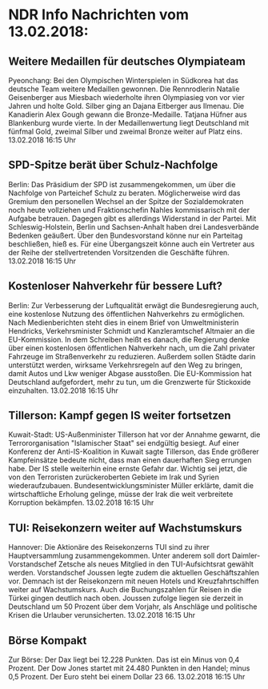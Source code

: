 # NDR Info Nachrichten vom 13.02.2018:


## Weitere Medaillen für deutsches Olympiateam
Pyeonchang: Bei den Olympischen Winterspielen in Südkorea hat das deutsche Team weitere Medaillen gewonnen. Die Rennrodlerin Natalie Geisenberger aus Miesbach wiederholte ihren Olympiasieg von vor vier Jahren und holte Gold. Silber ging an Dajana Eitberger aus Ilmenau. Die Kanadierin Alex Gough gewann die Bronze-Medaille. Tatjana Hüfner aus Blankenburg wurde vierte. In der Medaillenwertung liegt Deutschland mit fünfmal Gold, zweimal Silber und zweimal Bronze weiter auf Platz eins. 13.02.2018 16:15 Uhr 

## SPD-Spitze berät über Schulz-Nachfolge
Berlin: Das Präsidium der SPD ist zusammengekommen, um über die Nachfolge von Parteichef Schulz zu beraten. Möglicherweise wird das Gremium den personellen Wechsel an der Spitze der Sozialdemokraten noch heute vollziehen und Fraktionschefin Nahles kommissarisch mit der Aufgabe betrauen. Dagegen gibt es allerdings Widerstand in der Partei. Mit Schleswig-Holstein, Berlin und Sachsen-Anhalt haben drei Landesverbände Bedenken geäußert. Über den Bundesvorstand könne nur ein Parteitag beschließen, hieß es. Für eine Übergangszeit könne auch ein Vertreter aus der Reihe der stellvertretenden Vorsitzenden die Geschäfte führen. 13.02.2018 16:15 Uhr 

## Kostenloser Nahverkehr für bessere Luft?
Berlin: Zur Verbesserung der Luftqualität erwägt die Bundesregierung auch, eine kostenlose Nutzung des öffentlichen Nahverkehrs zu ermöglichen. Nach Medienberichten steht dies in einem Brief von Umweltministerin Hendricks, Verkehrsminister Schmidt und Kanzleramtschef Altmaier an die EU-Kommission. In dem Schreiben heißt es danach, die Regierung denke über einen kostenlosen öffentlichen Nahverkehr nach, um die Zahl privater Fahrzeuge im Straßenverkehr zu reduzieren. Außerdem sollen Städte darin unterstützt werden, wirksame Verkehrsregeln auf den Weg zu bringen, damit Autos und Lkw weniger Abgase ausstoßen. Die EU-Kommission hat Deutschland aufgefordert, mehr zu tun, um die Grenzwerte für Stickoxide einzuhalten. 13.02.2018 16:15 Uhr 

## Tillerson: Kampf gegen IS weiter fortsetzen
Kuwait-Stadt:	US-Außenminister Tillerson hat vor der Annahme gewarnt, die Terrororganisation "Islamischer Staat" sei endgültig besiegt. Auf einer Konferenz der Anti-IS-Koalition in Kuwait sagte Tillerson, das Ende größerer Kampfeinsätze bedeute nicht, dass man einen dauerhaften Sieg errungen habe. Der IS stelle weiterhin eine ernste Gefahr dar. Wichtig sei jetzt, die von den Terroristen zurückeroberten Gebiete im Irak und Syrien wiederaufzubauen. Bundesentwicklungsminister Müller erklärte, damit die wirtschaftliche Erholung gelinge, müsse der Irak die weit verbreitete Korruption bekämpfen. 13.02.2018 16:15 Uhr 

## TUI: Reisekonzern weiter auf Wachstumskurs
Hannover: Die Aktionäre des Reisekonzerns TUI sind zu ihrer Hauptversammlung zusammengekommen. Unter anderem soll dort Daimler-Vorstandschef Zetsche als neues Mitglied in den TUI-Aufsichtsrat gewählt werden. Vorstandschef Joussen legte zudem die aktuellen Geschäftszahlen vor. Demnach ist der Reisekonzern mit neuen Hotels und Kreuzfahrtschiffen weiter auf Wachstumskurs. Auch die Buchungszahlen für Reisen in die Türkei gingen deutlich nach oben. Joussen zufolge liegen sie derzeit in Deutschland um 50 Prozent über dem Vorjahr, als Anschläge und politische Krisen die Urlauber verunsicherten. 13.02.2018 16:15 Uhr 

## Börse Kompakt
Zur Börse: Der Dax liegt bei 12.228 Punkten. Das ist ein Minus von 0,4 Prozent. Der Dow Jones startet mit 24.480 Punkten in den Handel; minus 0,5 Prozent. Der Euro steht bei einem Dollar 23 66. 13.02.2018 16:15 Uhr 
